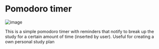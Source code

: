 # Pomodoro timer

![image](https://user-images.githubusercontent.com/125297085/227339053-a6b41207-50d5-4f7d-9539-84615fb21c2a.png)

 This is a simple pomodoro timer with reminders that notify to break up the study for a certain amount of time (inserted by user). Useful for creating a own personal study plan
